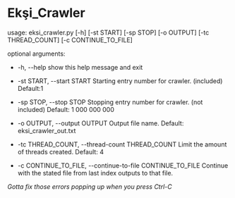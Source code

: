 # Ekşi_Crawler

usage: eksi_crawler.py [-h] [-st START] [-sp STOP] [-o OUTPUT] [-tc THREAD_COUNT] [-c CONTINUE_TO_FILE]

optional arguments:

  * -h, --help
  show this help message and exit
      
  * -st START, --start START
  Starting entry number for crawler. (included) Default:1 
      
  * -sp STOP, --stop STOP
  Stopping entry number for crawler. (not included) Default: 1 000 000 000 
      
  * -o OUTPUT, --output OUTPUT
  Output file name. Default: eksi_crawler_out.txt
      
  * -tc THREAD_COUNT, --thread-count
  THREAD_COUNT Limit the amount of threads created. Default: 4
      
  * -c CONTINUE_TO_FILE, --continue-to-file CONTINUE_TO_FILE
  Continue with the stated file from last index outputs to that file.
                        
                        

*Gotta fix those errors popping up when you press Ctrl-C*
